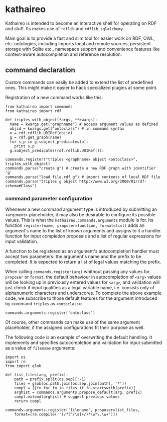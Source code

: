 # kathaireo #

Kathaireo is intended to become an interactive shell 
for operating on RDF and stuff. Its makes use of `rdflib` and
`rdflib_sqlalchemy`. 

Main goal is to provide a fast and slim tool
for easier work on RDF, OWL, etc. ontologies, including imports local 
and remote sources, persistent storage with Sqlite etc., 
namespace support and convenience features like context-aware 
autocompletion and reference resolution.

## command declaration ##
Custom commands can easily be added to extend the list of predefined ones.
This might make it easier to hack specialized plugins at some point.

Registration of a new command works like this:

    from kathaireo import commands
    from kathaireo import rdf
    
    def triples_with_object(*args, **kwargs):
      name = kwargs.get("graphname") # access argument values as defined
      objid = kwargs.get("ontoclass") # in command syntax
      o = rdf.rdflib.URIRef(objid)
      g = rdf.get_graph(name)
      for s,p in g.subject_predicates(o):
        print s,p
      g.subject_predicates(rdf.rdflib.URIRef()):
    
    commands.register("triples <graphname> object <ontoclass>", triples_with_object)
    commands.parse("create g") # create a new RDF graph with identifier 'g'
    commands.parse("load file.rdf g") # import contents of local RDF file
    commands.parse("triples g object http://www.w3.org/2000/01/rdf-schema#Class")

### command parameter configuration ###
Whenever a new command argument type is introduced by submitting an 
`<argument>` placeholder, it may also be desirable to configure its possible 
values. This is what the `kathaireo.commands.arguments` module is for. Its
function `register(name, proposer=function, format=list)` adds an argument's name to the list of known arguments
and assigns to it a handler function for input completion proposals and a list
of regular expressions for input validation.

A function to be registered as an argument's autocompletion handler must 
accept two parameters: the argument's name and the prefix to be completed. It is
expected to return a list of legal values matching the prefix.

When calling `commands.register(arg)` whithout passing any values for 
`proposer` or `format`, the default behaviour in autocompletion of `<arg>` 
values will be looking up in previously entered values for `<arg>`, and
validation will just check if input qualifies as a legal variable name, i.e. 
consists only of alphanumeric characters and underscores. To complete the above
example code, we subscribe to those default features for the argument
introduced by command `triples` as `<ontoclass>`:

	commands.arguments.register('ontoclass')

Of course, other commands can make use of the same argument placeholder, if the
assigned configurations fit their purpose as well.

The following code is an example of overwriting the default handling. It 
implements and specifies autocompletion and validation for input submitted as
a value of `filename` arguments:

	import os
	import re
	from import glob

	def list_files(arg, prefix):
		path = prefix.split(os.sep)[:-1]
		files = glob(os.path.join(os.sep.join(path), '*'))
		compl = [[fn for fn in files if fn.startswith(prefix)]
		arghist = commands.arguments.propose_default(arg, prefix)
		compl.extend(arghist) # suggest previous values
		return compl

	commands.arguments.register('filename', proposer=list_files, 
		format=[re.compile(''(/?[^/\s]+/)*\w*\.\w+')])


